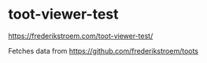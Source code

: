 # toot-viewer-test
https://frederikstroem.com/toot-viewer-test/

Fetches data from https://github.com/frederikstroem/toots
